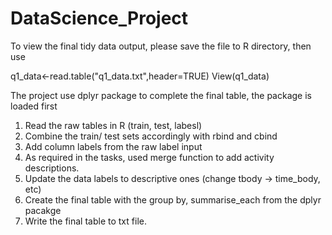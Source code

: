 # DataScience_Project

To view the final tidy data output, please save the file to R directory, then use

q1_data<-read.table("q1_data.txt",header=TRUE)
View(q1_data)


The project use dplyr package to complete the final table, the package is loaded first

1. Read the raw tables in R (train, test, labesl)
2. Combine the train/ test sets accordingly with rbind and cbind
3. Add column labels from the raw label input
4. As required in the tasks, used merge function to add activity descriptions.
5. Update the data labels to descriptive ones (change tbody -> time_body, etc)
6. Create the final table with the group by, summarise_each from the dplyr pacakge
7. Write the final table to txt file.
